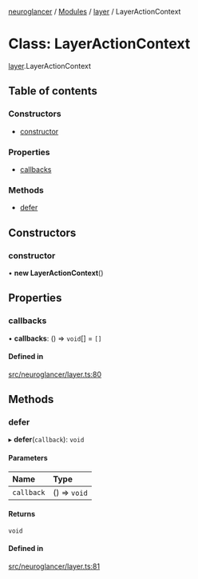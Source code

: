 [neuroglancer](../README.md) / [Modules](../modules.md) / [layer](../modules/layer.md) / LayerActionContext

# Class: LayerActionContext

[layer](../modules/layer.md).LayerActionContext

## Table of contents

### Constructors

- [constructor](layer.LayerActionContext.md#constructor)

### Properties

- [callbacks](layer.LayerActionContext.md#callbacks)

### Methods

- [defer](layer.LayerActionContext.md#defer)

## Constructors

### constructor

• **new LayerActionContext**()

## Properties

### callbacks

• **callbacks**: () => `void`[] = `[]`

#### Defined in

[src/neuroglancer/layer.ts:80](https://github.com/ActiveBrainAtlas2/neuroglancer/blob/285e65d7/src/neuroglancer/layer.ts#L80)

## Methods

### defer

▸ **defer**(`callback`): `void`

#### Parameters

| Name | Type |
| :------ | :------ |
| `callback` | () => `void` |

#### Returns

`void`

#### Defined in

[src/neuroglancer/layer.ts:81](https://github.com/ActiveBrainAtlas2/neuroglancer/blob/285e65d7/src/neuroglancer/layer.ts#L81)
